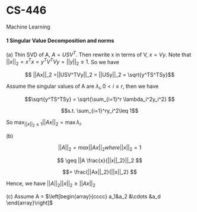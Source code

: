 # CS-446

Machine Learning
#### 1 Singular Value Decomposition and norms
(a) Thin SVD of A, $A = USV^T$. Then rewrite  x in terms of V, $x = Vy$. 
Note that $||x||_2 = x^Tx = y^TV^TVy = ||y||_2 \leq 1$.
So we have 

$$ ||Ax||_2 =||USV^TVy||_2 = ||USy||_2 = \sqrt{y^TS^TSy}$$

Assume the singular values of A are $\lambda_i, 0 < i \leq r$, then we have 

$$\sqrt{y^TS^TSy} = \sqrt{\sum_{i=1}^r \lambda_i^2y_i^2} $$

$$s.t. \sum_{i=1}^ry_i^2\leq 1$$

So $\max_{||x||_2\leq1}||Ax||_2 = \max \lambda_i$.


(b)

$$ ||A||_2 = max ||Ax||_2 where ||x||_2=1$$

$$ \geq ||A \frac{x}{||x||_2}||_2 $$ 

$$= \frac{||Ax||_2}{||x||_2} $$

Hence, we have $||A||_2||x||_2 \geq ||Ax||_2$

(c)
Assume A = $\left[begin{array}{cccc} 
a_1&a_2 &\cdots &a_d 
\end{array}\right]$


